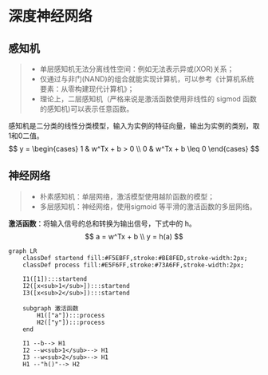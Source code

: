 # 深度神经网络

## 感知机

> - 单层感知机无法分离线性空间：例如无法表示异或(XOR)关系；
> - 仅通过与非门(NAND)的组合就能实现计算机，可以参考《计算机系统要素：从零构建现代计算机》；
> - 理论上，二层感知机（严格来说是激活函数使用非线性的 sigmod 函数的感知机)可以表示任意函数。

感知机是二分类的线性分类模型，输入为实例的特征向量，输出为实例的类别，取1和0二值。
$$
y = \begin{cases} 1 & w^Tx + b > 0 \\ 0 & w^Tx + b \leq 0 \end{cases}
$$

## 神经网络

> - 朴素感知机：单层网络，激活模型使用越阶函数的模型；
> - 多层感知机：神经网络，使用sigmoid 等平滑的激活函数的多层网络。

**激活函数**：将输入信号的总和转换为输出信号，下式中的 h。
$$
a = w^Tx + b \\
y = h(a)
$$

```mermaid
graph LR
    classDef startend fill:#F5EBFF,stroke:#BE8FED,stroke-width:2px;
    classDef process fill:#E5F6FF,stroke:#73A6FF,stroke-width:2px;
   
    I1([1]):::startend
    I2([x<sub>1</sub>]):::startend
    I3([x<sub>2</sub>]):::startend
    
    subgraph 激活函数
    	H1(["a"]):::process
    	H2(["y"]):::process
  	end
  	
    I1 --b--> H1
    I2 --w<sub>1</sub>--> H1
    I3 --w<sub>2</sub>--> H1
    H1 --"h()"--> H2
    
```





